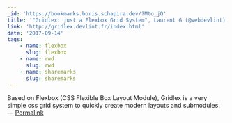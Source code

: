 ```yaml
---
_id: 'https://bookmarks.boris.schapira.dev/?Mto_jQ'
title: '"Gridlex: just a Flexbox Grid System", Laurent G (@webdevlint)'
link: 'http://gridlex.devlint.fr/index.html'
date: '2017-09-14'
tags:
    - name: flexbox
      slug: flexbox
    - name: rwd
      slug: rwd
    - name: sharemarks
      slug: sharemarks
---
```


Based on Flexbox (CSS Flexible Box Layout Module), Gridlex is a very simple css
grid system to quickly create modern layouts and submodules. <br>&#8212;
<a href="https://bookmarks.boris.schapira.dev/?Mto_jQ" title="Permalink">Permalink</a>

